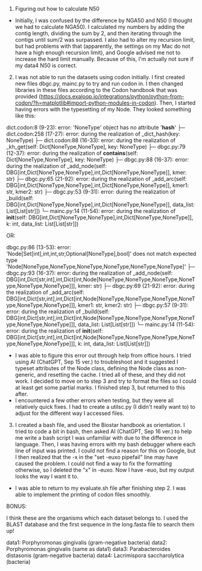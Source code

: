 
1. Figuring out how to calculate N50
- Initially, I was confused by the difference by NGA50 and N50 (I thought we had to calculate NGA50). I calculated my numbers by adding the contig length, dividing the sum by 2, and then iterating through the contigs until sum/2 was surpassed. I also had to alter my recursion limit, but had problems with that (apparently, the settings on my Mac do not have a high enough recursion limit), and Google advised me not to increase the hard limit manually. Because of this, I'm actually not sure if my data4 N50 is correct. 

2. I was not able to run the datasets using codon initially. I first created new files dbgc.py, mainc.py to try and run codon in. I then changed libraries in these files according to the Codon handbook that was provided (https://docs.exaloop.io/integrations/python/python-from-codon/?h=matplotlib#import-python-modules-in-codon). Then, I started having errors with the typesetting of my Node. They looked something like this: 

dict.codon:8 (9-23): error: 'NoneType' object has no attribute '__hash__'
├─ dict.codon:258 (17-27): error: during the realization of _dict_hash(key: NoneType)
├─ dict.codon:88 (16-33): error: during the realization of _kh_get(self: Dict[NoneType,NoneType], key: NoneType)
├─ dbgc.py:79 (12-37): error: during the realization of __contains__(self: Dict[NoneType,NoneType], key: NoneType)
├─ dbgc.py:88 (16-37): error: during the realization of _add_node(self: DBG[int,Dict[NoneType,NoneType],int,Dict[NoneType,NoneType]], kmer: str)
├─ dbgc.py:65 (21-92): error: during the realization of _add_arc(self: DBG[int,Dict[NoneType,NoneType],int,Dict[NoneType,NoneType]], kmer1: str, kmer2: str)
├─ dbgc.py:53 (9-31): error: during the realization of _build(self: DBG[int,Dict[NoneType,NoneType],int,Dict[NoneType,NoneType]], data_list: List[List[str]])
╰─ mainc.py:14 (11-54): error: during the realization of __init__(self: DBG[int,Dict[NoneType,NoneType],int,Dict[NoneType,NoneType]], k: int, data_list: List[List[str]])

OR:

dbgc.py:86 (13-53): error: 'Node[Set[int],int,int,str,Optional[NoneType],bool]' does not match expected type 'Node[NoneType,NoneType,NoneType,NoneType,NoneType,NoneType]'
├─ dbgc.py:93 (16-37): error: during the realization of _add_node(self: DBG[int,Dict[str,int],int,Dict[int,Node[NoneType,NoneType,NoneType,NoneType,NoneType,NoneType]]], kmer: str)
├─ dbgc.py:69 (21-92): error: during the realization of _add_arc(self: DBG[int,Dict[str,int],int,Dict[int,Node[NoneType,NoneType,NoneType,NoneType,NoneType,NoneType]]], kmer1: str, kmer2: str)
├─ dbgc.py:57 (9-31): error: during the realization of _build(self: DBG[int,Dict[str,int],int,Dict[int,Node[NoneType,NoneType,NoneType,NoneType,NoneType,NoneType]]], data_list: List[List[str]])
╰─ mainc.py:14 (11-54): error: during the realization of __init__(self: DBG[int,Dict[str,int],int,Dict[int,Node[NoneType,NoneType,NoneType,NoneType,NoneType,NoneType]]], k: int, data_list: List[List[str]])

- I was able to figure this error out through help from office hours. I tried using AI (ChatGPT, Sep 15 ver.) to troubleshoot and it suggested I typeset attributes of the Node class, defining the Node class as non-generic, and resetting the cache. I tried all of these, and they did not work. I decided to move on to step 3 and try to format the files so I could at least get some partial marks. I finished step 3, but returned to this after. 
- I encountered a few other errors when testing, but they were all relatively quick fixes. I had to create a utilsc.py (I didn't really want to) to adjust for the different way I accessed files.

3. I created a bash file, and used the Biostar handbook as orientation. I tried to code a bit in bash, then asked AI (ChatGPT, Sep 16 ver.) to help me write a bash script I was unfamiliar with due to the difference in language. Then, I was having errors with my bash debugger where each line of input was printed. I could not find a reason for this on Google, but I then realized that the -x in the "set -euxo pipefail" line may have caused the problem. I could not find a way to fix the formatting otherwise, so I deleted the "x" in -euxo. Now I have -euo, but my output looks the way I want it to. 
- I was able to return to my evaluate.sh file after finishing step 2. I was able to implement the printing of codon files smoothly. 


BONUS:

I think these are the organisms which each dataset belongs to. I used the BLAST database and the first sequence in the long.fasta file to search them up!

data1: Porphyromonas gingivalis (gram-negative bacteria)
data2: Porphyromonas gingivalis (same as data1)
data3: Parabacteroides distasonis (gram-negative bacteria)
data4: Lacrimispora saccharolytica (bacteria)

